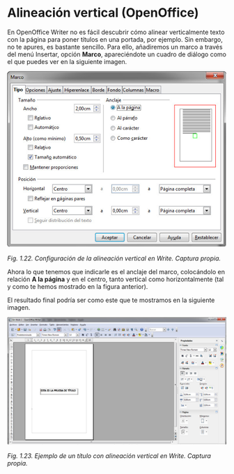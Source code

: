 # Alineación vertical (OpenOffice)

En OpenOffice Writer no es fácil descubrir cómo alinear verticalmente texto con la página para poner títulos en una portada, por ejemplo. Sin embargo, no te apures, es bastante sencillo. Para ello, añadiremos un marco a través del menú Insertar, opción **Marco**, apareciéndote un cuadro de diálogo como el que puedes ver en la siguiente imagen.


![](img/Imagen_18-1.jpg)


_Fig. 1.22. Configuración de la alineación vertical en Write. Captura propia._

Ahora lo que tenemos que indicarle es el anclaje del marco, colocándolo en relación **A la página** y en el centro, tanto vertical como horizontalmente (tal y como te hemos mostrado en la figura anterior).

El resultado final podría ser como este que te mostramos en la siguiente imagen. 


![](img/Imagen_18-2.jpg)


_Fig. 1.23. Ejemplo de un título con alineación vertical en Write. Captura propia._